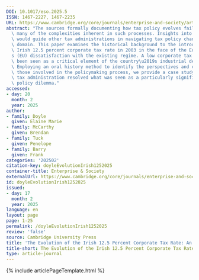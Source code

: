 ```yaml
---
DOI: 10.1017/eso.2025.5
ISSN: 1467-2227, 1467-2235
URL: https://www.cambridge.org/core/journals/enterprise-and-society/article/evolution-of-the-irish-125-percent-corporate-tax-rate-an-oral-history/D9A81A8E335B6D451AA2DB2111CEADFB
abstract: "The sources formally documenting how tax policy evolves fail to capture\
  \ many of the complexities inherent in such processes. Insights into such approaches\
  \ would guide other tax administrations in navigating tax policy change in an international\
  \ domain. This paper examines the historical background to the introduction of the\
  \ Irish 12.5 percent corporate tax rate in 2003 in the face of the European Union\u2019\
  s (EU) dissatisfaction with the existing regime. A low corporate tax rate has long\
  \ been seen as a critical element of the country\u2019s industrial development strategy.\
  \ Employing an oral history method to identify the perspectives and objectives of\
  \ those involved in the policymaking process, we provide a case study of how one\
  \ tax administration resolved what was seen as a particularly significant public\
  \ policy dilemma."
accessed:
- day: 20
  month: 2
  year: 2025
author:
- family: Doyle
  given: Elaine Marie
- family: McCarthy
  given: Brendan
- family: Tuck
  given: Penelope
- family: Barry
  given: Frank
categories: '202502'
citation-key: doyleEvolutionIrish1252025
container-title: Enterprise & Society
externalUrl: https://www.cambridge.org/core/journals/enterprise-and-society/article/evolution-of-the-irish-125-percent-corporate-tax-rate-an-oral-history/D9A81A8E335B6D451AA2DB2111CEADFB
id: doyleEvolutionIrish1252025
issued:
- day: 17
  month: 2
  year: 2025
language: en
layout: page
page: 1-25
permalink: /doyleEvolutionIrish1252025
review: 'false'
source: Cambridge University Press
title: 'The Evolution of the Irish 12.5 Percent Corporate Tax Rate: An Oral History'
title-short: The Evolution of the Irish 12.5 Percent Corporate Tax Rate
type: article-journal
---
```

{% include articlePageTemplate.html %}